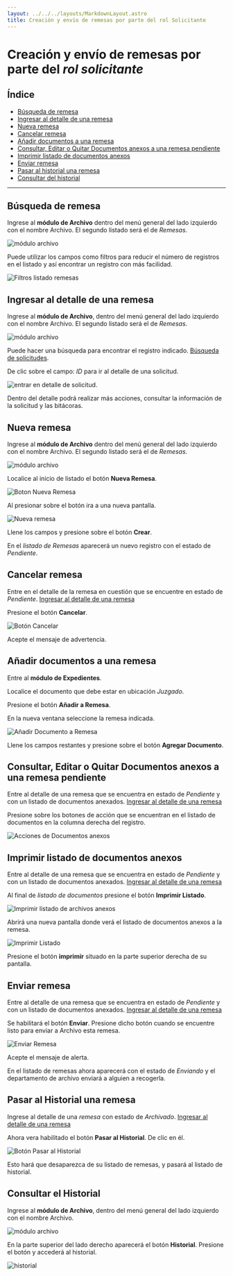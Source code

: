 ```yaml
---
layout: ../../../layouts/MarkdownLayout.astro
title: Creación y envío de remesas por parte del rol Solicitante
---
```


# Creación y envío de remesas por parte del _rol solicitante_

## Índice

  - [Búsqueda de remesa](#búsqueda-de-remesa)
  - [Ingresar al detalle de una remesa](#ingresar-al-detalle-de-una-remesa)
  - [Nueva remesa](#nueva-remesa)
  - [Cancelar remesa](#cancelar-remesa)
  - [Añadir documentos a una remesa](#añadir-documentos-a-una-remesa)
  - [Consultar, Editar o Quitar Documentos anexos a una remesa pendiente](#consultar-editar-quitar-documentos-anexos)
  - [Imprimir listado de documentos anexos](#imprimir-listado-de-documentos-anexos)
  - [Enviar remesa](#enviar-remesa)
  - [Pasar al historial una remesa](#pasar-al-historial-una-remesa)
  - [Consultar del historial](#consultar-el-historial)

---

## <a name="búsqueda-de-remesa"></a>Búsqueda de remesa

Ingrese al __módulo de Archivo__ dentro del menú general del lado izquierdo con el nombre Archivo. El segundo listado será el de _Remesas_.

![módulo archivo](../../../assets/img/plataforma_web/archivo/solicitante-archivo-remesa/01-modulo-remesas.png)

Puede utilizar los campos como filtros para reducir el número de registros en el listado y así encontrar un registro con más facilidad.

![Filtros listado remesas](../../../assets/img/plataforma_web/archivo/solicitante-archivo-remesa/03-filtros-remesas.png)

## <a name="ingresar-al-detalle-de-una-remesa"></a>Ingresar al detalle de una remesa

Ingrese al __módulo de Archivo__, dentro del menú general del lado izquierdo con el nombre Archivo. El segundo listado será el de _Remesas_.

![módulo archivo](../../../assets/img/plataforma_web/archivo/solicitante-archivo-remesa/01-modulo-remesas.png)

Puede hacer una búsqueda para encontrar el registro indicado. [Búsqueda de solicitudes](#búsqueda-de-solicitudes).

De clic sobre el campo: _ID_ para ir al detalle de una solicitud.

![entrar en detalle de solicitud](../../../assets/img/plataforma_web/archivo/solicitante-archivo-remesa/05-entrar-detalle-remesa.png).

Dentro del detalle podrá realizar más acciones, consultar la información de la solicitud y las bitácoras.

## <a name="nueva-remesa"></a>Nueva remesa

Ingrese al __módulo de Archivo__ dentro del menú general del lado izquierdo con el nombre Archivo. El segundo listado será el de _Remesas_.

![módulo archivo](../../../assets/img/plataforma_web/archivo/solicitante-archivo-remesa/01-modulo-remesas.png)

Localice al inicio de listado el botón __Nueva Remesa__.

![Boton Nueva Remesa](../../../assets/img/plataforma_web/archivo/solicitante-archivo-remesa/02-boton-nueva-remesa.png)

Al presionar sobre el botón ira a una nueva pantalla.

![Nueva remesa](../../../assets/img/plataforma_web/archivo/solicitante-archivo-remesa/04-nueva-remesa.png)

Llene los campos y presione sobre el botón __Crear__.

En el _listado de Remesas_ aparecerá un nuevo registro con el estado de _Pendiente_.

## <a name="cancelar-remesa"></a>Cancelar remesa

Entre en el detalle de la remesa en cuestión que se encuentre en estado de _Pendiente_. [Ingresar al detalle de una remesa](#ingresar-al-detalle-de-una-remesa)

Presione el botón __Cancelar__.

![Botón Cancelar](../../../assets/img/plataforma_web/archivo/solicitante-archivo-remesa/06-cancelar.png)

Acepte el mensaje de advertencia.

## <a name="añadir-documentos-a-una-remesa"></a>Añadir documentos a una remesa

Entre al __módulo de Expedientes__.

Localice el documento que debe estar en ubicación _Juzgado_.

Presione el botón __Añadir a Remesa__.

En la nueva ventana seleccione la remesa indicada.

![Añadir Documento a Remesa](../../../assets/img/plataforma_web/archivo/solicitante-archivo-remesa/07-anadir-documento.png)

Llene los campos restantes y presione sobre el botón __Agregar Documento__.

## <a name="consultar-editar-quitar-documentos-anexos"></a>Consultar, Editar o Quitar Documentos anexos a una remesa pendiente

Entre al detalle de una remesa que se encuentra en estado de _Pendiente_ y con un listado de documentos anexados. [Ingresar al detalle de una remesa](#ingresar-al-detalle-de-una-remesa)

Presione sobre los botones de acción que se encuentran en el listado de documentos en la columna derecha del registro.

![Acciones de Documentos anexos](../../../assets/img/plataforma_web/archivo/solicitante-archivo-remesa/09-acciones-documentos.png)

## <a name="imprimir-listado-de-documentos-anexos"></a>Imprimir listado de documentos anexos

Entre al detalle de una remesa que se encuentra en estado de _Pendiente_ y con un listado de documentos anexados. [Ingresar al detalle de una remesa](#ingresar-al-detalle-de-una-remesa)

Al final de _listado de documentos_ presione el botón __Imprimir Listado__.

![Imprimir listado de archivos anexos](../../../assets/img/plataforma_web/archivo/solicitante-archivo-remesa/10-boton-imprimir-listado.png)

Abrirá una nueva pantalla donde verá el listado de documentos anexos a la remesa.

![Imprimir Listado](../../../assets/img/plataforma_web/archivo/solicitante-archivo-remesa/11-imprimir-listado.png)

Presione el botón __imprimir__ situado en la parte superior derecha de su pantalla.

## <a name="enviar-remesa"></a>Enviar remesa

Entre al detalle de una remesa que se encuentra en estado de _Pendiente_ y con un listado de documentos anexados. [Ingresar al detalle de una remesa](#ingresar-al-detalle-de-una-remesa)

Se habilitará el botón __Enviar__. Presione dicho botón cuando se encuentre listo para enviar a Archivo esta remesa.

![Enviar Remesa](../../../assets/img/plataforma_web/archivo/solicitante-archivo-remesa/08-enviar.png)

Acepte el mensaje de alerta.

En el listado de remesas ahora aparecerá con el estado de _Enviando_ y el departamento de archivo enviará a alguien a recogerla.

## <a name="pasar-al-historial-una-remesa"></a>Pasar al Historial una remesa

Ingrese al detalle de una _remesa_ con estado de _Archivado_. [Ingresar al detalle de una remesa](#ingresar-al-detalle-de-una-remesa)

Ahora vera habilitado el botón __Pasar al Historial__. De clic en él.

![Botón Pasar al Historial](../../../assets/img/plataforma_web/archivo/solicitante-archivo-remesa/12-boton-pasar-historial.png)

Esto hará que desaparezca de su listado de remesas, y pasará al listado de historial.

## <a name="consultar-el-historial"></a>Consultar el Historial

Ingrese al __módulo de Archivo__, dentro del menú general del lado izquierdo con el nombre Archivo.

![módulo archivo](../../../assets/img/plataforma_web/archivo/solicitante-archivo-remesa/01-modulo-remesas.png)

En la parte superior del lado derecho aparecerá el botón __Historial__. Presione el botón y accederá al historial.

![historial](../../../assets/img/plataforma_web/archivo/solicitante-archivo-remesa/09-boton-historial.png)
